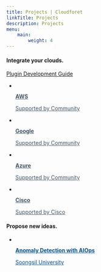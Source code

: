 ```yaml
---
title: Projects | Cloudforet
linkTitle: Projects
description: Projects
menu:
    main:
        weight: 4
---
```


<div class="inner">
    <section class="community-channels">
        <h4>Integrate your clouds.</h4>
	<a href="https://cloudforet.io/docs/developers/plugins/">Plugin Development Guide</a>
        <ul class="channels-list">
             <li class="channel-item">
                <a href="https://github.com/cloudforet-io/plugin-aws-cloud-service-inven-collector" style="color:#415567;" target="_blank" class="channel-link">
                    <figure class="channel-icon"><img src="/images/community/img_github.png" alt=""></figure>
                    <strong class="channel-name">AWS</strong>
                    <p class="channel-description">Supported by Community</p>
                </a>
            </li>
           <li class="channel-item">
                <a href="https://github.com/cloudforet-io/plugin-google-cloud-inven-collector" style="color:#415567;" target="_blank" class="channel-link">
                    <figure class="channel-icon"><img src="/images/community/img_github.png" alt=""></figure>
                    <strong class="channel-name">Google</strong>
                    <p class="channel-description">Supported by Community</p>
                </a>
            </li>
            <li class="channel-item">
                <a href="https://github.com/cloudforet-io/plugin-azure-inven-collector" style="color:#415567;" target="_blank" class="channel-link">
                    <figure class="channel-icon"><img src="/images/community/img_github.png" alt=""></figure>
                    <strong class="channel-name">Azure</strong>
                    <p class="channel-description">Supported by Community</p>
                </a>
            </li>
            <li class="channel-item">
                <a href="https://github.com/cloudforet-io" style="color:#415567;" target="_blank" class="channel-link">
                    <figure class="channel-icon"><img src="/images/community/img_github.png" alt=""></figure>
                    <strong class="channel-name">Cisco</strong>
                    <p class="channel-description">Supported by Cisco</p>
                </a>
            </li>
        </ul>
    </section>
    <section class="community-channels">
        <h4>Propose new ideas.</h4>
        <ul class="channels-list">
            <li class="channel-item">
                <a href="https://docs.google.com/presentation/d/1TAYh8YTiIJKfhn7d_XbtAGmyKkwEh-Xk/edit?usp=sharing&ouid=116730785145025907213&rtpof=true&sd=true" style="color:#004F99;" target="_blank" class="channel-link">
                    <figure class="channel-icon"><img src="/images/community/img_forum.png" alt=""></figure>
                    <strong class="channel-name">Anomaly Detection with AIOps</strong>
                    <p class="channel-description">Soongsil University</p>
                </a>
            </li>
	</ul>
    </section>
</div>

